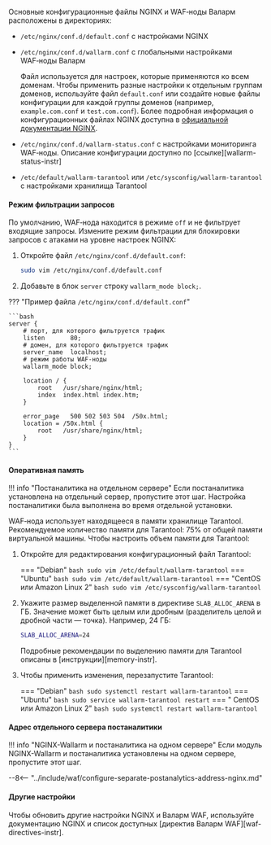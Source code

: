 Основные конфигурационные файлы NGINX и WAF‑ноды Валарм расположены в директориях:

* `/etc/nginx/conf.d/default.conf` с настройками NGINX
* `/etc/nginx/conf.d/wallarm.conf` с глобальными настройками WAF‑ноды Валарм

    Файл используется для настроек, которые применяются ко всем доменам. Чтобы применить разные настройки к отдельным группам доменов, используйте файл `default.conf` или создайте новые файлы конфигурации для каждой группы доменов (например, `example.com.conf` и `test.com.conf`). Более подробная информация о конфигурационных файлах NGINX доступна в [официальной документации NGINX](https://nginx.org/ru/docs/beginners_guide.html).
* `/etc/nginx/conf.d/wallarm-status.conf` с настройками мониторинга WAF‑ноды. Описание конфигурации доступно по [ссылке][wallarm-status-instr]
* `/etc/default/wallarm-tarantool` или `/etc/sysconfig/wallarm-tarantool` с настройками хранилища Tarantool

#### Режим фильтрации запросов

По умолчанию, WAF‑нода находится в режиме `off` и не фильтрует входящие запросы. Измените режим фильтрации для блокировки запросов с атаками на уровне настроек NGINX:

1. Откройте файл `/etc/nginx/conf.d/default.conf`:

    ```bash
    sudo vim /etc/nginx/conf.d/default.conf
    ```
2. Добавьте в блок `server` строку `wallarm_mode block;`.

??? "Пример файла `/etc/nginx/conf.d/default.conf`"

    ```bash
    server {
        # порт, для которого фильтруется трафик
        listen       80;
        # домен, для которого фильтруется трафик
        server_name  localhost;
        # режим работы WAF‑ноды
        wallarm_mode block;

        location / {
            root   /usr/share/nginx/html;
            index  index.html index.htm;
        }

        error_page   500 502 503 504  /50x.html;
        location = /50x.html {
            root   /usr/share/nginx/html;
        }
    }
    ```

#### Оперативная память

!!! info "Постаналитика на отдельном сервере"
    Если постаналитика установлена на отдельный сервер, пропустите этот шаг. Настройка постаналитики была выполнена во время отдельной установки.

WAF‑нода использует находящееся в памяти хранилище Tarantool. Рекомендуемое количество памяти для Tarantool: 75% от общей памяти виртуальной машины. Чтобы настроить объем памяти для Tarantool:

1. Откройте для редактирования конфигурационный файл Tarantool:

    === "Debian"
        ``` bash
        sudo vim /etc/default/wallarm-tarantool
        ```
    === "Ubuntu"
        ``` bash
        sudo vim /etc/default/wallarm-tarantool
        ```
    === "CentOS или Amazon Linux 2"
        ``` bash
        sudo vim /etc/sysconfig/wallarm-tarantool
        ```
2. Укажите размер выделенной памяти в директиве `SLAB_ALLOC_ARENA` в ГБ. Значение может быть целым или дробным (разделитель целой и дробной части — точка). Например, 24 ГБ:
    
    ```bash
    SLAB_ALLOC_ARENA=24
    ```

    Подробные рекомендации по выделению памяти для Tarantool описаны в [инструкции][memory-instr]. 
3. Чтобы применить изменения, перезапустите Tarantool:

    === "Debian"
        ``` bash
        sudo systemctl restart wallarm-tarantool
        ```
    === "Ubuntu"
        ``` bash
        sudo service wallarm-tarantool restart
        ```
    === " CentOS или Amazon Linux 2"
        ```bash
        sudo systemctl restart wallarm-tarantool
        ```

#### Адрес отдельного сервера постаналитики

!!! info "NGINX-Wallarm и постаналитика на одном сервере"
    Если модуль NGINX-Wallarm и постаналитика установлены на одном сервере, пропустите этот шаг.

--8<-- "../include/waf/configure-separate-postanalytics-address-nginx.md"

#### Другие настройки

Чтобы обновить другие настройки NGINX и Валарм WAF, используйте документацию NGINX и список доступных [директив Валарм WAF][waf-directives-instr].
